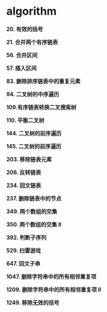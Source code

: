 # algorithm
**20. 有效的括号**

**21. 合并两个有序链表**

**56. 合并区间**

**57. 插入区间**

**83. 删除排序链表中的重复元素**

**94. 二叉树的中序遍历**

**109.有序链表转换二叉搜索树**

**110. 平衡二叉树**

**144. 二叉树的前序遍历**

**145. 二叉树的前序遍历**

**203. 移除链表元素**

**206. 反转链表**

**234. 回文链表**

**237. 删除链表中的节点**

**349. 两个数组的交集**

**350. 两个数组的交集 II**

**392. 判断子序列**

**529. 扫雷游戏**

**647. 回文子串**

**1047. 删除字符串中的所有相邻重复项**

**1209. 删除字符串中的所有相邻重复项 II**

**1249. 移除无效的括号**